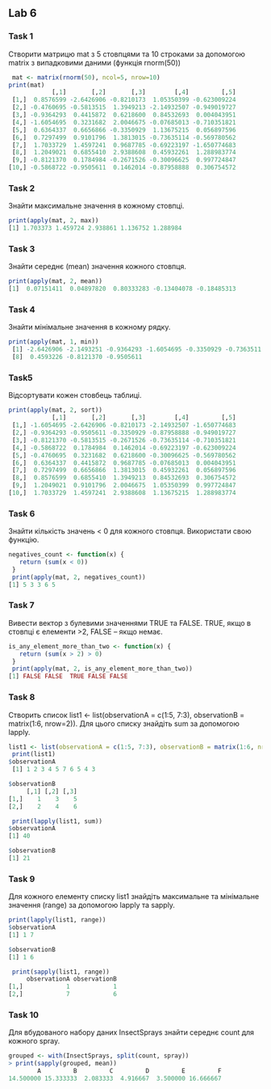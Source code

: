 ## Lab 6
### Task 1
Створити матрицю mat з 5 стовпцями та 10 строками за допомогою matrix з випадковими даними (функція rnorm(50))
```r
 mat <- matrix(rnorm(50), ncol=5, nrow=10)
print(mat)
            [,1]       [,2]       [,3]        [,4]         [,5]
 [1,]  0.8576599 -2.6426906 -0.8210173  1.05350399 -0.623009224
 [2,] -0.4760695 -0.5813515  1.3949213 -2.14932507 -0.949019727
 [3,] -0.9364293  0.4415872  0.6218600  0.84532693  0.004043951
 [4,] -1.6054695  0.3231682  2.0046675 -0.07685013 -0.710351821
 [5,]  0.6364337  0.6656866 -0.3350929  1.13675215  0.056897596
 [6,]  0.7297499  0.9101796  1.3813015 -0.73635114 -0.569780562
 [7,]  1.7033729  1.4597241  0.9687785 -0.69223197 -1.650774683
 [8,]  1.2049021  0.6855410  2.9388608  0.45932261  1.288983774
 [9,] -0.8121370  0.1784984 -0.2671526 -0.30096625  0.997724847
[10,] -0.5868722 -0.9505611  0.1462014 -0.87958888  0.306754572
```
### Task 2
Знайти максимальне значення в кожному стовпці.
```r
print(apply(mat, 2, max))
[1] 1.703373 1.459724 2.938861 1.136752 1.288984
```
### Task 3
Знайти середнє (mean) значення кожного стовпця.
```r
print(apply(mat, 2, mean))
[1]  0.07151411  0.04897820  0.80333283 -0.13404078 -0.18485313
```
### Task 4
Знайти мінімальне значення в кожному рядку.
```r
print(apply(mat, 1, min))
 [1] -2.6426906 -2.1493251 -0.9364293 -1.6054695 -0.3350929 -0.7363511 -1.6507747
 [8]  0.4593226 -0.8121370 -0.9505611
```
### Task5
Відсортувати кожен стовбець таблиці.
```r
print(apply(mat, 2, sort))
            [,1]       [,2]       [,3]        [,4]         [,5]
 [1,] -1.6054695 -2.6426906 -0.8210173 -2.14932507 -1.650774683
 [2,] -0.9364293 -0.9505611 -0.3350929 -0.87958888 -0.949019727
 [3,] -0.8121370 -0.5813515 -0.2671526 -0.73635114 -0.710351821
 [4,] -0.5868722  0.1784984  0.1462014 -0.69223197 -0.623009224
 [5,] -0.4760695  0.3231682  0.6218600 -0.30096625 -0.569780562
 [6,]  0.6364337  0.4415872  0.9687785 -0.07685013  0.004043951
 [7,]  0.7297499  0.6656866  1.3813015  0.45932261  0.056897596
 [8,]  0.8576599  0.6855410  1.3949213  0.84532693  0.306754572
 [9,]  1.2049021  0.9101796  2.0046675  1.05350399  0.997724847
[10,]  1.7033729  1.4597241  2.9388608  1.13675215  1.288983774
```
### Task 6
Знайти кількість значень < 0 для кожного стовпця. Використати свою функцію.
```r
negatives_count <- function(x) {
   return (sum(x < 0))
 }
 print(apply(mat, 2, negatives_count))
[1] 5 3 3 6 5
```
### Task 7
Вивести вектор з булевими значеннями TRUE та FALSE. TRUE, якщо в стовпці є елементи >2, FALSE – якщо немає.
```r
is_any_element_more_than_two <- function(x) {
   return (sum(x > 2) > 0)
 }
 print(apply(mat, 2, is_any_element_more_than_two))
[1] FALSE FALSE  TRUE FALSE FALSE
```
### Task 8
Створить список list1 <- list(observationA = c(1:5, 7:3), observationB = matrix(1:6, nrow=2)). Для цього списку знайдіть sum за допомогою lapply.
```r
list1 <- list(observationA = c(1:5, 7:3), observationB = matrix(1:6, nrow=2))
 print(list1)
$observationA
 [1] 1 2 3 4 5 7 6 5 4 3

$observationB
     [,1] [,2] [,3]
[1,]    1    3    5
[2,]    2    4    6

 print(lapply(list1, sum))
$observationA
[1] 40

$observationB
[1] 21
```
### Task 9
Для кожного елементу списку list1 знайдіть максимальне та мінімальне значення (range) за допомогою lapply та sapply.
```r
print(lapply(list1, range))
$observationA
[1] 1 7

$observationB
[1] 1 6

 print(sapply(list1, range))
     observationA observationB
[1,]            1            1
[2,]            7            6
```
### Task 10
Для вбудованого набору даних InsectSprays знайти середнє count для кожного spray.
```r
grouped <- with(InsectSprays, split(count, spray))
> print(sapply(grouped, mean))
        A         B         C         D         E         F 
14.500000 15.333333  2.083333  4.916667  3.500000 16.666667 
```


